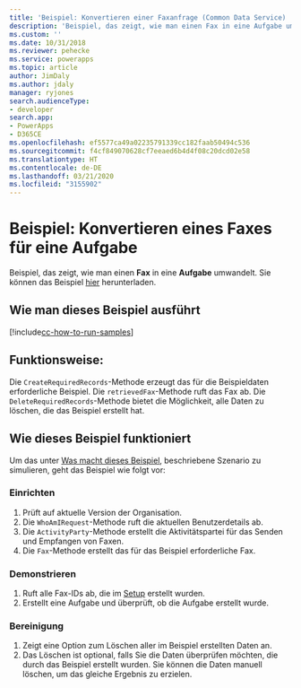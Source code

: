 ```yaml
---
title: 'Beispiel: Konvertieren einer Faxanfrage (Common Data Service) | Microsoft-Dokumentation'
description: 'Beispiel, das zeigt, wie man einen Fax in eine Aufgabe umwandelt '
ms.custom: ''
ms.date: 10/31/2018
ms.reviewer: pehecke
ms.service: powerapps
ms.topic: article
author: JimDaly
ms.author: jdaly
manager: ryjones
search.audienceType:
- developer
search.app:
- PowerApps
- D365CE
ms.openlocfilehash: ef5577ca49a02235791339cc182faab50494c536
ms.sourcegitcommit: f4cf849070628cf7eeaed6b4d4f08c20dcd02e58
ms.translationtype: HT
ms.contentlocale: de-DE
ms.lasthandoff: 03/21/2020
ms.locfileid: "3155902"
---
```

# <a name="sample-convert-a-fax-to-a-task"></a>Beispiel: Konvertieren eines Faxes für eine Aufgabe

<!-- https://docs.microsoft.com/dynamics365/customer-engagement/developer/sample-convert-fax-task -->


Beispiel, das zeigt, wie man einen **Fax** in eine **Aufgabe** umwandelt. Sie können das Beispiel [hier](https://github.com/Microsoft/PowerApps-Samples/tree/master/cds/orgsvc/C%23/ConvertFaxToTask) herunterladen.

## <a name="how-to-run-this-sample"></a>Wie man dieses Beispiel ausführt

[!include[cc-how-to-run-samples](../../includes/cc-how-to-run-samples.md)]


## <a name="what-this-sample-does"></a>Funktionsweise:

Die `CreateRequiredRecords`-Methode erzeugt das für die Beispieldaten erforderliche Beispiel. Die `retrievedFax`-Methode ruft das Fax ab. Die `DeleteRequiredRecords`-Methode bietet die Möglichkeit, alle Daten zu löschen, die das Beispiel erstellt hat.

## <a name="how-this-sample-works"></a>Wie dieses Beispiel funktioniert

Um das unter [Was macht dieses Beispiel](#what-this-sample-does), beschriebene Szenario zu simulieren, geht das Beispiel wie folgt vor:

### <a name="setup"></a>Einrichten

1. Prüft auf aktuelle Version der Organisation.
1. Die `WhoAmIRequest`-Methode ruft die aktuellen Benutzerdetails ab.
1. Die `ActivityParty`-Methode erstellt die Aktivitätspartei für das Senden und Empfangen von Faxen.
1. Die `Fax`-Methode erstellt das für das Beispiel erforderliche Fax.


### <a name="demonstrate"></a>Demonstrieren

1. Ruft alle Fax-IDs ab, die im [Setup](#setup) erstellt wurden.
2. Erstellt eine Aufgabe und überprüft, ob die Aufgabe erstellt wurde. 

### <a name="clean-up"></a>Bereinigung

1. Zeigt eine Option zum Löschen aller im Beispiel erstellten Daten an.
2. Das Löschen ist optional, falls Sie die Daten überprüfen möchten, die durch das Beispiel erstellt wurden. Sie können die Daten manuell löschen, um das gleiche Ergebnis zu erzielen.
